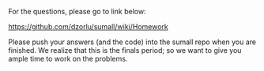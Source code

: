 For the questions, please go to link below:

https://github.com/dzorlu/sumall/wiki/Homework

Please push your answers (and the code) into the sumall repo when you are finished. We realize that this is the finals period; so we want to give you ample time to work on the problems. 
